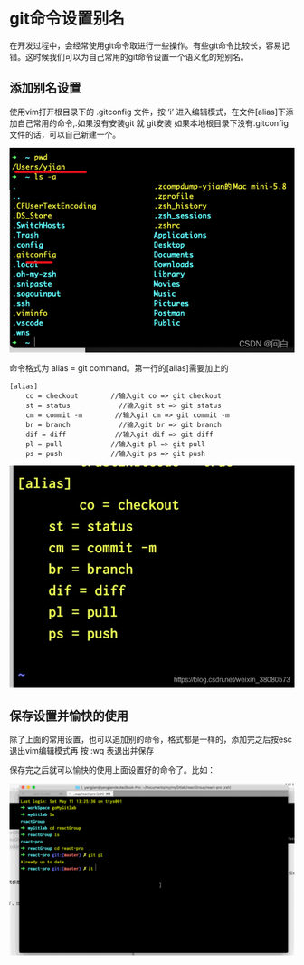 # git命令设置别名

在开发过程中，会经常使用git命令取进行一些操作。有些git命令比较长，容易记错。这时候我们可以为自己常用的git命令设置一个语义化的短别名。

## 添加别名设置

使用vim打开根目录下的 .gitconfig 文件，按 ‘i’ 进入编辑模式，在文件[alias]下添加自己常用的命令,.如果没有安装git 就 git安装
如果本地根目录下没有.gitconfig文件的话，可以自己新建一个。

![](../../\imgs\git-alias-1.png)

命令格式为 alias = git command。第一行的[alias]需要加上的

```git
[alias]
    co = checkout        //输入git co => git checkout
    st = status            //输入git st => git status
    cm = commit -m        //输入git cm => git commit -m
    br = branch            //输入git br => git branch 
    dif = diff            //输入git dif => git diff 
    pl = pull            //输入git pl => git pull
    ps = push            //输入git ps => git push
```

![](../../\imgs\git-alias-2.png)

## 保存设置并愉快的使用

除了上面的常用设置，也可以追加别的命令，格式都是一样的，添加完之后按esc退出vim编辑模式再 按 :wq 表退出并保存

保存完之后就可以愉快的使用上面设置好的命令了。比如：

![](../../\imgs\git-alias-3.gif)
